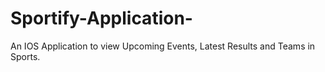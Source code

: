 # Sportify-Application-
An IOS Application to view Upcoming Events, Latest Results and Teams in Sports.
